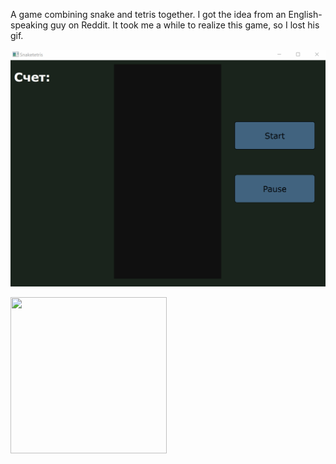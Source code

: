 A game combining snake and tetris together. I got the idea from an English-speaking guy on Reddit. It took me a while to realize this game, so I lost his gif.



![](https://github.com/AlexSmirno/Snaketetris/blob/main/example.gif)


<img src="[...](https://github.com/AlexSmirno/Snaketetris/blob/main/example.gif)" width="250" height="250">
